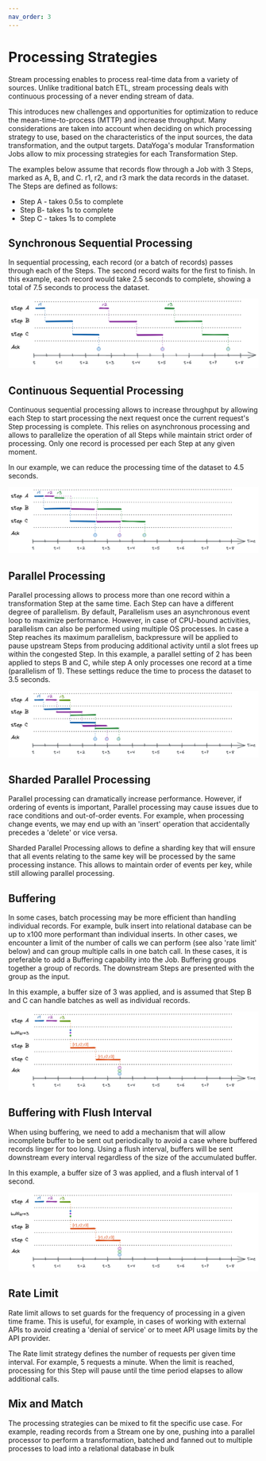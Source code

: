```yaml
---
nav_order: 3
---
```


# Processing Strategies

Stream processing enables to process real-time data from a variety of sources. Unlike traditional batch ETL, stream processing deals with continuous processing of a never ending stream of data.

This introduces new challenges and opportunities for optimization to reduce the mean-time-to-process (MTTP) and increase throughput. Many considerations are taken into account when deciding on which processing strategy to use, based on the characteristics of the input sources, the data transformation, and the output targets. DataYoga's modular Transformation Jobs allow to mix processing strategies for each Transformation Step.

The examples below assume that records flow through a Job with 3 Steps, marked as A, B, and C. r1, r2, and r3 mark the data records in the dataset.
The Steps are defined as follows:

- Step A - takes 0.5s to complete
- Step B- takes 1s to complete
- Step C - takes 1s to complete

## Synchronous Sequential Processing

In sequential processing, each record (or a batch of records) passes through each of the Steps. The second record waits for the first to finish. In this example, each record would take 2.5 seconds to complete, showing a total of 7.5 seconds to process the dataset.

![sequential processing of records](./images/stream_process_sequential.png "Sequential processing")

## Continuous Sequential Processing

Continuous sequential processing allows to increase throughput by allowing each Step to start processing the next request once the current request's Step processing is complete. This relies on asynchronous processing and allows to parallelize the operation of all Steps while maintain strict order of processing. Only one record is processed per each Step at any given moment.

In our example, we can reduce the processing time of the dataset to 4.5 seconds.

![continuous processing of records](./images/stream_process_continuous.png "Continuous processing")

## Parallel Processing

Parallel processing allows to process more than one record within a transformation Step at the same time. Each Step can have a different degree of parallelism. By default, Parallelism uses an asynchronous event loop to maximize performance. However, in case of CPU-bound activities, parallelism can also be performed using multiple OS processes. In case a Step reaches its maximum parallelism, backpressure will be applied to pause upstream Steps from producing additional activity until a slot frees up within the congested Step.
In this example, a parallel setting of 2 has been applied to steps B and C, while step A only processes one record at a time (parallelism of 1). These settings reduce the time to process the dataset to 3.5 seconds.

![parallel processing of records](./images/stream_process_parallel.png "Continuous processing")

## Sharded Parallel Processing

Parallel processing can dramatically increase performance. However, if ordering of events is important, Parallel processing may cause issues due to race conditions and out-of-order events. For example, when processing change events, we may end up with an 'insert' operation that accidentally precedes a 'delete' or vice versa.

Sharded Parallel Processing allows to define a sharding key that will ensure that all events relating to the same key will be processed by the same processing instance. This allows to maintain order of events per key, while still allowing parallel processing.

## Buffering

In some cases, batch processing may be more efficient than handling individual records. For example, bulk insert into relational database can be up to x100 more performant than individual inserts. In other cases, we encounter a limit of the number of calls we can perform (see also 'rate limit' below) and can group multiple calls in one batch call. In these cases, it is preferable to add a Buffering capability into the Job. Buffering groups together a group of records. The downstream Steps are presented with the group as the input.

In this example, a buffer size of 3 was applied, and is assumed that Step B and C can handle batches as well as individual records.

![buffering of records](./images/stream_process_buffer.png "Buffering records")

## Buffering with Flush Interval

When using buffering, we need to add a mechanism that will allow incomplete buffer to be sent out periodically to avoid a case where buffered records linger for too long. Using a flush interval, buffers will be sent downstream every interval regardless of the size of the accumulated buffer.

In this example, a buffer size of 3 was applied, and a flush interval of 1 second.

![buffering of records](./images/stream_process_buffer.png "Buffering records with interval")

## Rate Limit

Rate limit allows to set guards for the frequency of processing in a given time frame. This is useful, for example, in cases of working with external APIs to avoid creating a 'denial of service' or to meet API usage limits by the API provider.

The Rate limit strategy defines the number of requests per given time interval. For example, 5 requests a minute. When the limit is reached, processing for this Step will pause until the time period elapses to allow additional calls.

## Mix and Match

The processing strategies can be mixed to fit the specific use case. For example, reading records from a Stream one by one, pushing into a parallel processor to perform a transformation, batched and fanned out to multiple processes to load into a relational database in bulk
